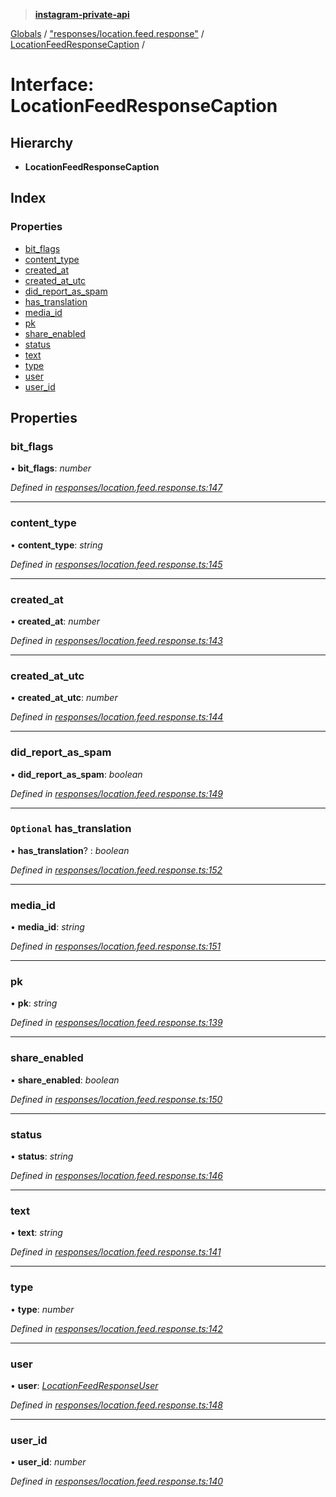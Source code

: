 > **[instagram-private-api](../README.md)**

[Globals](../globals.md) / ["responses/location.feed.response"](../modules/_responses_location_feed_response_.md) / [LocationFeedResponseCaption](_responses_location_feed_response_.locationfeedresponsecaption.md) /

# Interface: LocationFeedResponseCaption

## Hierarchy

* **LocationFeedResponseCaption**

## Index

### Properties

* [bit_flags](_responses_location_feed_response_.locationfeedresponsecaption.md#bit_flags)
* [content_type](_responses_location_feed_response_.locationfeedresponsecaption.md#content_type)
* [created_at](_responses_location_feed_response_.locationfeedresponsecaption.md#created_at)
* [created_at_utc](_responses_location_feed_response_.locationfeedresponsecaption.md#created_at_utc)
* [did_report_as_spam](_responses_location_feed_response_.locationfeedresponsecaption.md#did_report_as_spam)
* [has_translation](_responses_location_feed_response_.locationfeedresponsecaption.md#optional-has_translation)
* [media_id](_responses_location_feed_response_.locationfeedresponsecaption.md#media_id)
* [pk](_responses_location_feed_response_.locationfeedresponsecaption.md#pk)
* [share_enabled](_responses_location_feed_response_.locationfeedresponsecaption.md#share_enabled)
* [status](_responses_location_feed_response_.locationfeedresponsecaption.md#status)
* [text](_responses_location_feed_response_.locationfeedresponsecaption.md#text)
* [type](_responses_location_feed_response_.locationfeedresponsecaption.md#type)
* [user](_responses_location_feed_response_.locationfeedresponsecaption.md#user)
* [user_id](_responses_location_feed_response_.locationfeedresponsecaption.md#user_id)

## Properties

###  bit_flags

• **bit_flags**: *number*

*Defined in [responses/location.feed.response.ts:147](https://github.com/Nerixyz/instagram-private-api/blob/e5037ee/src/responses/location.feed.response.ts#L147)*

___

###  content_type

• **content_type**: *string*

*Defined in [responses/location.feed.response.ts:145](https://github.com/Nerixyz/instagram-private-api/blob/e5037ee/src/responses/location.feed.response.ts#L145)*

___

###  created_at

• **created_at**: *number*

*Defined in [responses/location.feed.response.ts:143](https://github.com/Nerixyz/instagram-private-api/blob/e5037ee/src/responses/location.feed.response.ts#L143)*

___

###  created_at_utc

• **created_at_utc**: *number*

*Defined in [responses/location.feed.response.ts:144](https://github.com/Nerixyz/instagram-private-api/blob/e5037ee/src/responses/location.feed.response.ts#L144)*

___

###  did_report_as_spam

• **did_report_as_spam**: *boolean*

*Defined in [responses/location.feed.response.ts:149](https://github.com/Nerixyz/instagram-private-api/blob/e5037ee/src/responses/location.feed.response.ts#L149)*

___

### `Optional` has_translation

• **has_translation**? : *boolean*

*Defined in [responses/location.feed.response.ts:152](https://github.com/Nerixyz/instagram-private-api/blob/e5037ee/src/responses/location.feed.response.ts#L152)*

___

###  media_id

• **media_id**: *string*

*Defined in [responses/location.feed.response.ts:151](https://github.com/Nerixyz/instagram-private-api/blob/e5037ee/src/responses/location.feed.response.ts#L151)*

___

###  pk

• **pk**: *string*

*Defined in [responses/location.feed.response.ts:139](https://github.com/Nerixyz/instagram-private-api/blob/e5037ee/src/responses/location.feed.response.ts#L139)*

___

###  share_enabled

• **share_enabled**: *boolean*

*Defined in [responses/location.feed.response.ts:150](https://github.com/Nerixyz/instagram-private-api/blob/e5037ee/src/responses/location.feed.response.ts#L150)*

___

###  status

• **status**: *string*

*Defined in [responses/location.feed.response.ts:146](https://github.com/Nerixyz/instagram-private-api/blob/e5037ee/src/responses/location.feed.response.ts#L146)*

___

###  text

• **text**: *string*

*Defined in [responses/location.feed.response.ts:141](https://github.com/Nerixyz/instagram-private-api/blob/e5037ee/src/responses/location.feed.response.ts#L141)*

___

###  type

• **type**: *number*

*Defined in [responses/location.feed.response.ts:142](https://github.com/Nerixyz/instagram-private-api/blob/e5037ee/src/responses/location.feed.response.ts#L142)*

___

###  user

• **user**: *[LocationFeedResponseUser](_responses_location_feed_response_.locationfeedresponseuser.md)*

*Defined in [responses/location.feed.response.ts:148](https://github.com/Nerixyz/instagram-private-api/blob/e5037ee/src/responses/location.feed.response.ts#L148)*

___

###  user_id

• **user_id**: *number*

*Defined in [responses/location.feed.response.ts:140](https://github.com/Nerixyz/instagram-private-api/blob/e5037ee/src/responses/location.feed.response.ts#L140)*